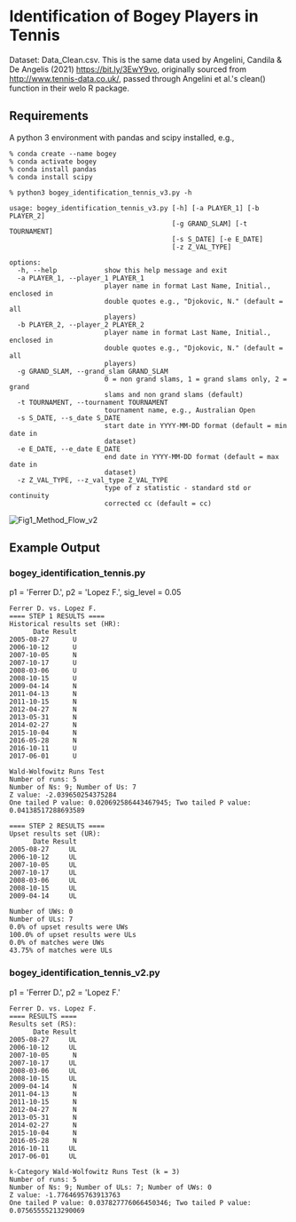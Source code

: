 # Identification of Bogey Players in Tennis

Dataset: Data_Clean.csv. This is the same data used by Angelini, Candila & De Angelis (2021) https://bit.ly/3EwY9vo, originally sourced from
http://www.tennis-data.co.uk/, passed through Angelini et al.'s clean() function in their welo R package.

## Requirements
A python 3 environment with pandas and scipy installed, e.g.,
```
% conda create --name bogey
% conda activate bogey
% conda install pandas
% conda install scipy
```

```
% python3 bogey_identification_tennis_v3.py -h
```
```
usage: bogey_identification_tennis_v3.py [-h] [-a PLAYER_1] [-b PLAYER_2]
                                         [-g GRAND_SLAM] [-t TOURNAMENT]
                                         [-s S_DATE] [-e E_DATE]
                                         [-z Z_VAL_TYPE]

options:
  -h, --help            show this help message and exit
  -a PLAYER_1, --player_1 PLAYER_1
                        player name in format Last Name, Initial., enclosed in
                        double quotes e.g., "Djokovic, N." (default = all
                        players)
  -b PLAYER_2, --player_2 PLAYER_2
                        player name in format Last Name, Initial., enclosed in
                        double quotes e.g., "Djokovic, N." (default = all
                        players)
  -g GRAND_SLAM, --grand_slam GRAND_SLAM
                        0 = non grand slams, 1 = grand slams only, 2 = grand
                        slams and non grand slams (default)
  -t TOURNAMENT, --tournament TOURNAMENT
                        tournament name, e.g., Australian Open
  -s S_DATE, --s_date S_DATE
                        start date in YYYY-MM-DD format (default = min date in
                        dataset)
  -e E_DATE, --e_date E_DATE
                        end date in YYYY-MM-DD format (default = max date in
                        dataset)
  -z Z_VAL_TYPE, --z_val_type Z_VAL_TYPE
                        type of z statistic - standard std or continuity
                        corrected cc (default = cc)
```
![Fig1_Method_Flow_v2](https://user-images.githubusercontent.com/29388472/177063908-f673b1e8-7d37-4c6b-9e80-c3267eb5b5e0.jpg)

## Example Output
### bogey_identification_tennis.py
p1 = 'Ferrer D.', 
p2 = 'Lopez F.', 
sig_level = 0.05
```
Ferrer D. vs. Lopez F.
==== STEP 1 RESULTS ====
Historical results set (HR):
      Date Result
2005-08-27      U
2006-10-12      U
2007-10-05      N
2007-10-17      U
2008-03-06      U
2008-10-15      U
2009-04-14      N
2011-04-13      N
2011-10-15      N
2012-04-27      N
2013-05-31      N
2014-02-27      N
2015-10-04      N
2016-05-28      N
2016-10-11      U
2017-06-01      U

Wald-Wolfowitz Runs Test
Number of runs: 5
Number of Ns: 9; Number of Us: 7 
Z value: -2.039650254375284
One tailed P value: 0.020692586443467945; Two tailed P value: 0.04138517288693589 

==== STEP 2 RESULTS ====
Upset results set (UR):
      Date Result
2005-08-27     UL
2006-10-12     UL
2007-10-05     UL
2007-10-17     UL
2008-03-06     UL
2008-10-15     UL
2009-04-14     UL

Number of UWs: 0
Number of ULs: 7
0.0% of upset results were UWs
100.0% of upset results were ULs
0.0% of matches were UWs
43.75% of matches were ULs
```

### bogey_identification_tennis_v2.py
p1 = 'Ferrer D.', 
p2 = 'Lopez F.'
```
Ferrer D. vs. Lopez F.
==== RESULTS ====
Results set (RS):
      Date Result
2005-08-27     UL
2006-10-12     UL
2007-10-05      N
2007-10-17     UL
2008-03-06     UL
2008-10-15     UL
2009-04-14      N
2011-04-13      N
2011-10-15      N
2012-04-27      N
2013-05-31      N
2014-02-27      N
2015-10-04      N
2016-05-28      N
2016-10-11     UL
2017-06-01     UL

k-Category Wald-Wolfowitz Runs Test (k = 3)
Number of runs: 5
Number of Ns: 9; Number of ULs: 7; Number of UWs: 0 
Z value: -1.7764695763913763
One tailed P value: 0.037827776066450346; Two tailed P value: 0.07565555213290069 
```

